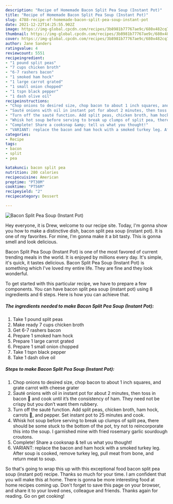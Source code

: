 ```yaml
---
description: "Recipe of Homemade Bacon Split Pea Soup (Instant Pot)"
title: "Recipe of Homemade Bacon Split Pea Soup (Instant Pot)"
slug: 4788-recipe-of-homemade-bacon-split-pea-soup-instant-pot
date: 2021-12-22T14:25:55.902Z
image: https://img-global.cpcdn.com/recipes/3b8981b77767ae9c/680x482cq70/bacon-split-pea-soup-instant-pot-recipe-main-photo.jpg
thumbnail: https://img-global.cpcdn.com/recipes/3b8981b77767ae9c/680x482cq70/bacon-split-pea-soup-instant-pot-recipe-main-photo.jpg
cover: https://img-global.cpcdn.com/recipes/3b8981b77767ae9c/680x482cq70/bacon-split-pea-soup-instant-pot-recipe-main-photo.jpg
author: Jane Sanders
ratingvalue: 4
reviewcount: 5551
recipeingredient:
- "1 pound split peas"
- "7 cups chicken broth"
- "6-7 rashers bacon"
- "1 smoked ham hock"
- "1 large carrot grated"
- "1 small onion chopped"
- "1 tspn black pepper"
- "1 dash olive oil"
recipeinstructions:
- "Chop onions to desired size, chop bacon to about 1 inch squares, and grate carrot with cheese grater"
- "Sauté onions with oil in instant pot for about 2 minutes, then toss in bacon 🥓 and cook until it’s the consistency of ham. They need not be crispy but you don’t want them rubbery."
- "Turn off the sauté function. Add split peas, chicken broth, ham hock, carrots 🥕, and pepper. Set instant pot to 25 minutes and cook."
- "Whisk hot soup before serving to break up clumps of split pea, there should be some stuck to the bottom of the pot, try not to reincorporate this into the soup. I garnished mine with fried rosemary garlic sourdough croutons."
- "Complete! Share a cooksnap &amp; tell us what you thought!"
- "VARIANT: replace the bacon and ham hock with a smoked turkey leg. After soup is cooked, remove turkey leg, pull meat from bone, and return meat to soup."
categories:
- Recipe
tags:
- bacon
- split
- pea

katakunci: bacon split pea 
nutrition: 280 calories
recipecuisine: American
preptime: "PT30M"
cooktime: "PT56M"
recipeyield: "2"
recipecategory: Dessert

---
```



![Bacon Split Pea Soup (Instant Pot)](https://img-global.cpcdn.com/recipes/3b8981b77767ae9c/680x482cq70/bacon-split-pea-soup-instant-pot-recipe-main-photo.jpg)

Hey everyone, it is Drew, welcome to our recipe site. Today, I'm gonna show you how to make a distinctive dish, bacon split pea soup (instant pot). It is one of my favorites. For mine, I'm gonna make it a bit tasty. This is gonna smell and look delicious.



Bacon Split Pea Soup (Instant Pot) is one of the most favored of current trending meals in the world. It is enjoyed by millions every day. It's simple, it's quick, it tastes delicious. Bacon Split Pea Soup (Instant Pot) is something which I've loved my entire life. They are fine and they look wonderful.


To get started with this particular recipe, we have to prepare a few components. You can have bacon split pea soup (instant pot) using 8 ingredients and 6 steps. Here is how you can achieve that.

<!--inarticleads1-->

##### The ingredients needed to make Bacon Split Pea Soup (Instant Pot):

1. Take 1 pound split peas
1. Make ready 7 cups chicken broth
1. Get 6-7 rashers bacon
1. Prepare 1 smoked ham hock
1. Prepare 1 large carrot grated
1. Prepare 1 small onion chopped
1. Take 1 tspn black pepper
1. Take 1 dash olive oil




<!--inarticleads2-->

##### Steps to make Bacon Split Pea Soup (Instant Pot):

1. Chop onions to desired size, chop bacon to about 1 inch squares, and grate carrot with cheese grater
1. Sauté onions with oil in instant pot for about 2 minutes, then toss in bacon 🥓 and cook until it’s the consistency of ham. They need not be crispy but you don’t want them rubbery.
1. Turn off the sauté function. Add split peas, chicken broth, ham hock, carrots 🥕, and pepper. Set instant pot to 25 minutes and cook.
1. Whisk hot soup before serving to break up clumps of split pea, there should be some stuck to the bottom of the pot, try not to reincorporate this into the soup. I garnished mine with fried rosemary garlic sourdough croutons.
1. Complete! Share a cooksnap &amp; tell us what you thought!
1. VARIANT: replace the bacon and ham hock with a smoked turkey leg. After soup is cooked, remove turkey leg, pull meat from bone, and return meat to soup.




So that's going to wrap this up with this exceptional food bacon split pea soup (instant pot) recipe. Thanks so much for your time. I am confident that you will make this at home. There is gonna be more interesting food at home recipes coming up. Don't forget to save this page on your browser, and share it to your loved ones, colleague and friends. Thanks again for reading. Go on get cooking!
